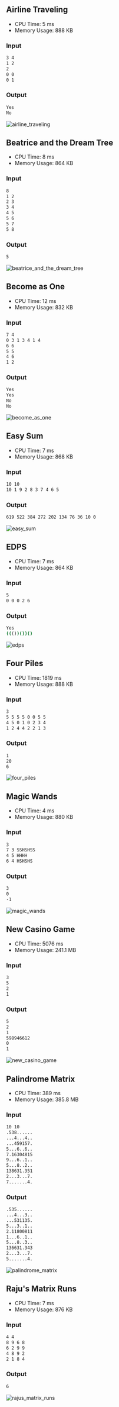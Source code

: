 ## Airline Traveling

- CPU Time: 5 ms
- Memory Usage: 888 KB

### Input

```bash
3 4
1 2
2
0 0
0 1
```

### Output

```bash
Yes
No
```

![airline_traveling](https://raw.githubusercontent.com/Mulekotd/ieeextreme-19/refs/heads/main/assets/airline_traveling.png)

## Beatrice and the Dream Tree

- CPU Time: 8 ms
- Memory Usage: 864 KB

### Input

```bash
8
1 2
2 3
3 4
4 5
5 6
5 7
5 8
```

### Output

```bash
5
```

![beatrice_and_the_dream_tree](https://raw.githubusercontent.com/Mulekotd/ieeextreme-19/refs/heads/main/assets/beatrice_and_the_dream_tree.png)

## Become as One

- CPU Time: 12 ms
- Memory Usage: 832 KB

### Input

```bash
7 4
0 3 1 3 4 1 4
6 6
5 5
4 6
1 2
```

### Output

```bash
Yes
Yes
No
No
```

![become_as_one](https://raw.githubusercontent.com/Mulekotd/ieeextreme-19/refs/heads/main/assets/become_as_one.png)

## Easy Sum

- CPU Time: 7 ms
- Memory Usage: 868 KB

### Input

```bash
10 10
10 1 9 2 8 3 7 4 6 5
```

### Output

```bash
619 522 384 272 202 134 76 36 10 0 
```

![easy_sum](https://raw.githubusercontent.com/Mulekotd/ieeextreme-19/refs/heads/main/assets/easy_sum.png)

## EDPS

- CPU Time: 7 ms
- Memory Usage: 864 KB

### Input

```bash
5
0 0 0 2 6
```

### Output

```bash
Yes
((())())()
```

![edps](https://raw.githubusercontent.com/Mulekotd/ieeextreme-19/refs/heads/main/assets/edps.png)

## Four Piles

- CPU Time: 1819 ms
- Memory Usage: 888 KB

### Input

```bash
3
5 5 5 5 0 0 5 5
4 5 0 1 0 2 3 4
1 2 4 4 2 2 1 3
```

### Output

```bash
1
20
6
```

![four_piles](https://raw.githubusercontent.com/Mulekotd/ieeextreme-19/refs/heads/main/assets/four_piles.png)

## Magic Wands

- CPU Time: 4 ms
- Memory Usage: 880 KB

### Input

```bash
3
7 3 SSHSHSS
4 5 HHHH
6 4 HSHSHS
```

### Output

```bash
3
0
-1
```

![magic_wands](https://raw.githubusercontent.com/Mulekotd/ieeextreme-19/refs/heads/main/assets/magic_wands.png)

## New Casino Game

- CPU Time: 5076 ms
- Memory Usage: 241.1 MB

### Input

```bash
3
5
2
1
```

### Output

```bash
5
2
1
598946612
0
1
```

![new_casino_game](https://raw.githubusercontent.com/Mulekotd/ieeextreme-19/refs/heads/main/assets/new_casino_game.png)

## Palindrome Matrix

- CPU Time: 389 ms
- Memory Usage: 385.8 MB

### Input

```bash
10 10
.538......
...4...4..
...459157.
5...6..6..
7.16304815
9...6..1..
5...8..2..
138631.351
2...3...7.
7.......4.
```

### Output

```bash
.535......
...4...3..
...531135.
5...3..1..
2.11800811
1...6..1..
5...8..3..
136631.343
2...3...7.
5.......4.
```

![palindrome_matrix](https://raw.githubusercontent.com/Mulekotd/ieeextreme-19/refs/heads/main/assets/palindrome_matrix.png)

## Raju's Matrix Runs

- CPU Time: 7 ms
- Memory Usage: 876 KB

### Input

```bash
4 4
8 9 6 8
6 2 9 9
4 8 9 2
2 1 8 4
```

### Output

```bash
6
```

![rajus_matrix_runs](https://raw.githubusercontent.com/Mulekotd/ieeextreme-19/refs/heads/main/assets/rajus_matrix_runs.png)
